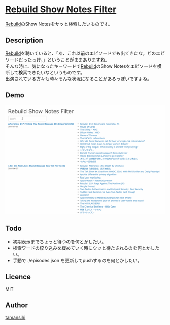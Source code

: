 # [Rebuild Show Notes Filter](https://tamanishi.net/rebuildshownotesfilter/)

[Rebuild](http://rebuild.fm)のShow Notesをサッと検索したいものです。

## Description
[Rebuild](http://rebuild.fm)を聴いていると、「あ、これ以前のエピソードでも出てきたな。どのエピソードだったっけ。」ということがままありますね。  
そんな時に、気になったキーワードで[Rebuild](http://rebuild.fm)のShow Notesをエピソードを横断して検索できたいなというものです。  
出演されている方々も時々そんな状況になることがあるっぽいですよね。  

## Demo
![Demo](./demo.gif)

## Todo
* 初期表示までちょっと待つのを何とかしたい。
* 検索ワードの絞り込みを緩めていく時にウッと待たされるのを何とかしたい。
* 手動で ./episodes.json を更新してpushするのを何とかしたい。

## Licence

MIT

## Author

[tamansihi](https://github.com/tamansihi)

